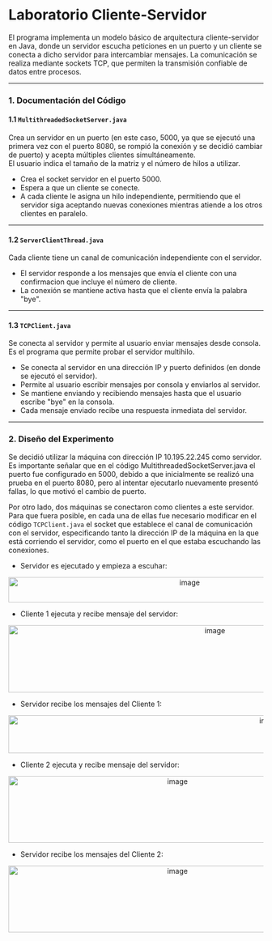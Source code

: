 # Laboratorio Cliente-Servidor

El programa implementa un modelo básico de arquitectura cliente-servidor en Java, donde un servidor escucha peticiones en un puerto y un cliente se conecta a dicho servidor para intercambiar mensajes.
La comunicación se realiza mediante sockets TCP, que permiten la transmisión confiable de datos entre procesos.

---
### 1. Documentación del Código

#### 1.1 `MultithreadedSocketServer.java`
Crea un servidor en un puerto (en este caso, 5000, ya que se ejecutó una primera vez con el puerto 8080, se rompió la conexión y se decidió cambiar de puerto) y acepta múltiples clientes simultáneamente.  
El usuario indica el tamaño de la matriz y el número de hilos a utilizar.  

- Crea el socket servidor en el puerto 5000.
- Espera a que un cliente se conecte.
- A cada cliente le asigna un hilo independiente, permitiendo que el servidor siga aceptando nuevas conexiones mientras atiende a los otros clientes en paralelo.

---

#### 1.2 `ServerClientThread.java`
Cada cliente tiene un canal de comunicación independiente con el servidor.

- El servidor responde a los mensajes que envía el cliente con una confirmacion que incluye el número de cliente.
- La conexión se mantiene activa hasta que el cliente envía la palabra "bye".

---

#### 1.3 `TCPClient.java`

Se conecta al servidor y permite al usuario enviar mensajes desde consola. Es el programa que permite probar el servidor multihilo.

- Se conecta al servidor en una dirección IP y puerto definidos (en donde se ejecutó el servidor).
- Permite al usuario escribir mensajes por consola y enviarlos al servidor.
- Se mantiene enviando y recibiendo mensajes hasta que el usuario escribe "bye" en la consola.
- Cada mensaje enviado recibe una respuesta inmediata del servidor.
  
---

### 2. Diseño del Experimento

Se decidió utilizar la máquina con dirección IP 10.195.22.245 como servidor. Es importante señalar que en el código MultithreadedSocketServer.java el puerto fue configurado en 5000, debido a que inicialmente se realizó una prueba en el puerto 8080, pero al intentar ejecutarlo nuevamente presentó fallas, lo que motivó el cambio de puerto.

Por otro lado, dos máquinas se conectaron como clientes a este servidor. Para que fuera posible, en cada una de ellas fue necesario modificar en el código `TCPClient.java` el socket que establece el canal de comunicación con el servidor, especificando tanto la dirección IP de la máquina en la que está corriendo el servidor, como el puerto en el que estaba escuchando las conexiones.

- Servidor es ejecutado y empieza a escuhar: 
<div align="center">
<img width="700" height="50" alt="image" src="https://github.com/user-attachments/assets/44afef34-0606-44ea-82ef-31f56d3a0bb4" />
</div>

- Cliente 1 ejecuta y recibe mensaje del servidor:
<div align="center">
<img width="800" height="133" alt="image" src="https://github.com/user-attachments/assets/358ff57c-2546-497a-abfa-11ba9723dca0" />
</div>

- Servidor recibe los mensajes del Cliente 1:
<div align="center">
<img width="1016" height="75" alt="image" src="https://github.com/user-attachments/assets/a023f968-0de9-4304-bbb9-111b97316a79" />
</div>

- Cliente 2 ejecuta y recibe mensaje del servidor:
<div align="center">
<img width="652" height="132" alt="image" src="https://github.com/user-attachments/assets/bd6c0b73-34f8-4b13-927c-6f13aef04cc2" />
</div>

- Servidor recibe los mensajes del Cliente 2:
<div align="center">
<img width="652" height="132" alt="image" src="https://github.com/user-attachments/assets/47833d18-0b14-4b0a-a5de-fa29ea9ce376" />
</div>


